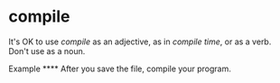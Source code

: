 # compile

It's OK to use *compile* as an adjective, as in *compile time*, or as a verb. Don't use as a noun.

Example **** After you save the file, compile your program. 
